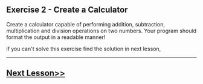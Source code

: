 ## Exercise 2 - Create a Calculator

Create a calculator capable of performing addition, subtraction, multiplication and division operations on two numbers. Your program should format the output in a readable manner!

if you can't solve this exercise find the solution in next lesson,

---

## [Next Lesson>>](https://github.com/sheikh92areeb/learn-python/tree/main/Lesson-008)
